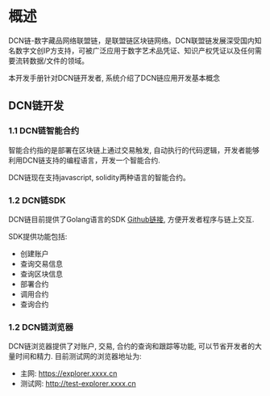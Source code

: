 # 概述

DCN链-数字藏品网络联盟链，是联盟链区块链网络。DCN联盟链发展深受国内知名数字文创IP方支持，可被广泛应用于数字艺术品凭证、知识产权凭证以及任何需要流转数据/文件的领域。

本开发手册针对DCN链开发者, 系统介绍了DCN链应用开发基本概念

## DCN链开发

### 1.1 DCN链智能合约

智能合约指的是部署在区块链上通过交易触发, 自动执行的代码逻辑，开发者能够利用DCN链支持的编程语言，开发一个智能合约.

DCN链现在支持javascript, solidity两种语言的智能合约。

### 1.2 DCN链SDK

DCN链目前提供了Golang语言的SDK [Github链接](https://github.com/xxx), 方便开发者程序与链上交互.

SDK提供功能包括:

* 创建账户
* 查询交易信息
* 查询区块信息
* 部署合约
* 调用合约
* 查询合约

### 1.2 DCN链浏览器

DCN链浏览器提供了对账户, 交易, 合约的查询和跟踪等功能, 可以节省开发者的大量时间和精力. 目前测试网的浏览器地址为: 

* 主网:   <https://explorer.xxxx.cn>
* 测试网: <http://test-explorer.xxxx.cn>